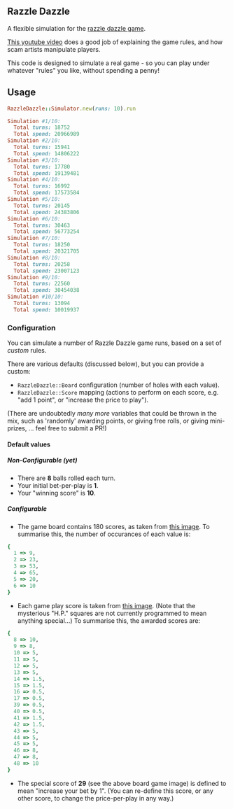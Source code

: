 ## Razzle Dazzle

A flexible simulation for the [razzle dazzle game](http://www.goodmagic.com/websales/midway/razzle.htm).

[This youtube video](https://www.youtube.com/watch?v=KaIZl0H2yNE) does a good job
of explaining the game rules, and how scam artists manipulate players.

This code is designed to simulate a real game - so you can play under whatever "rules"
you like, without spending a penny!

## Usage

```ruby
RazzleDazzle::Simulator.new(runs: 10).run

Simulation #1/10:
  Total turns: 18752
  Total spend: 20966989
Simulation #2/10:
  Total turns: 15941
  Total spend: 14806222
Simulation #3/10:
  Total turns: 17780
  Total spend: 19139481
Simulation #4/10:
  Total turns: 16992
  Total spend: 17573584
Simulation #5/10:
  Total turns: 20145
  Total spend: 24383806
Simulation #6/10:
  Total turns: 30463
  Total spend: 56773254
Simulation #7/10:
  Total turns: 18250
  Total spend: 20321705
Simulation #8/10:
  Total turns: 20258
  Total spend: 23007123
Simulation #9/10:
  Total turns: 22560
  Total spend: 30454038
Simulation #10/10:
  Total turns: 13094
  Total spend: 10019937
```


### Configuration

You can simulate a number of Razzle Dazzle game runs, based on a set of _custom_ rules.

There are various defaults (discussed below), but you can provide a custom:

* `RazzleDazzle::Board` configuration (number of holes with each value).
* `RazzleDazzle::Score` mapping (actions to perform on each score, e.g.
"add 1 point", or "increase the price to play").

(There are undoubtedly *many more* variables that could be thrown in the mix,
such as 'randomly' awarding points, or giving free rolls, or giving mini-prizes,
... feel free to submit a PR!)

#### Default values

##### Non-Configurable (yet)

* There are **8** balls rolled each turn.
* Your initial bet-per-play is **1**.
* Your "winning score" is **10**.

##### Configurable

* The game board contains 180 scores, as taken from
[this image](http://www.goodmagic.com/websales/midway/photos/razzle2.jpg).
To summarise this, the number of occurances of each value is:

```ruby
{
  1 => 9,
  2 => 23,
  3 => 53,
  4 => 65,
  5 => 20,
  6 => 10
}
```

* Each game play score is taken from
[this image](http://www.goodmagic.com/websales/midway/photos/razzlechart.jpg).
(Note that the mysterious "H.P." squares are not currently programmed to mean
anything special...) To summarise this, the awarded scores are:

```ruby
{
  8 => 10,
  9 => 8,
  10 => 5,
  11 => 5,
  12 => 5,
  13 => 5,
  14 => 1.5,
  15 => 1.5,
  16 => 0.5,
  17 => 0.5,
  39 => 0.5,
  40 => 0.5,
  41 => 1.5,
  42 => 1.5,
  43 => 5,
  44 => 5,
  45 => 5,
  46 => 8,
  47 => 8,
  48 => 10
}
```

* The special score of **29** (see the above board game image) is defined to
mean "increase your bet by 1".
(You can re-define this score, or any other score, to change the price-per-play in any way.)

